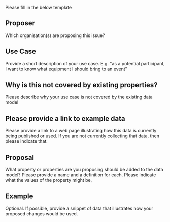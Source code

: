 Please fill in the below template

## Proposer

Which organisation(s) are proposing this issue?

## Use Case

Provide a short description of your use case. E.g. "as a potential participant, I want to know what equipment I should bring to an event"

## Why is this not covered by existing properties?

Please describe why your use case is not covered by the existing data model

## Please provide a link to example data

Please provide a link to a web page illustrating how this data is currently being published or used. If you are not currently collecting that data, then please indicate that.

## Proposal

What property or properties are you proposing should be added to the data model? 
Please provide a name and a definition for each. Please indicate what the values of the property might be,

## Example

Optional. If possible, provide a snippet of data that illustrates how your proposed changes would be used.
